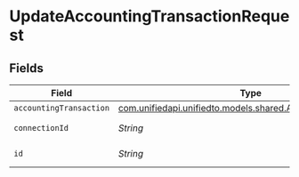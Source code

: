 # UpdateAccountingTransactionRequest


## Fields

| Field                                                                                                        | Type                                                                                                         | Required                                                                                                     | Description                                                                                                  |
| ------------------------------------------------------------------------------------------------------------ | ------------------------------------------------------------------------------------------------------------ | ------------------------------------------------------------------------------------------------------------ | ------------------------------------------------------------------------------------------------------------ |
| `accountingTransaction`                                                                                      | [com.unifiedapi.unifiedto.models.shared.AccountingTransaction](../../models/shared/AccountingTransaction.md) | :heavy_minus_sign:                                                                                           | N/A                                                                                                          |
| `connectionId`                                                                                               | *String*                                                                                                     | :heavy_check_mark:                                                                                           | ID of the connection                                                                                         |
| `id`                                                                                                         | *String*                                                                                                     | :heavy_check_mark:                                                                                           | ID of the Transaction                                                                                        |